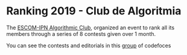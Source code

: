 # Ranking 2019 - Club de Algoritmia
The <a href="https://www.facebook.com/algoritmiaescom/">ESCOM-IPN Algorithmic Club</a>, organized an event to rank all its members through a series of 8 contests given over 1 month.

You can see the contests and editorials in this <a href="https://codeforces.com/group/PzLcHnJr9l">group</a> of codefoces
